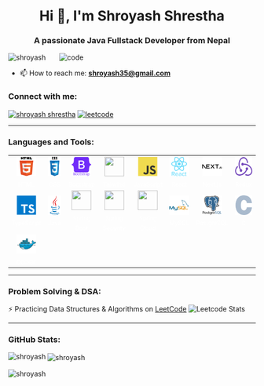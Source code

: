 <h1 align="center">Hi 👋, I'm Shroyash Shrestha</h1>
<h3 align="center">A passionate Java Fullstack Developer from Nepal</h3>

<img align="right" alt="code" width="400" src="https://camo.githubusercontent.com/2366b34bb903c09617990fb5fff4622f3e941349e846ddb7e73df872a9d21233/68747470733a2f2f63646e2e6472696262626c652e636f6d2f75736572732f3733303730332f73637265656e73686f74732f363538313234332f6176656e746f2e676966">

<p align="left"> <img src="https://komarev.com/ghpvc/?username=shroyash&label=Profile%20views&color=0e75b6&style=flat" alt="shroyash" /> </p>

- 📫 How to reach me: **shroyash35@gmail.com**

<h3 align="left">Connect with me:</h3>
<p align="left">
  <a href="https://linkedin.com/in/shroyash-shrestha" target="_blank"><img align="center" src="https://raw.githubusercontent.com/rahuldkjain/github-profile-readme-generator/master/src/images/icons/Social/linked-in-alt.svg" alt="shroyash shrestha" height="30" width="40" /></a>
  <a href="https://leetcode.com/u/shroyash/" target="_blank"><img align="center" src="https://upload.wikimedia.org/wikipedia/commons/1/19/LeetCode_logo_black.png" alt="leetcode" height="30" width="40" /></a>
</p>

---

<h3 align="left">Languages and Tools:</h3>

<table>
  <tr>
    <td align="center"><img src="https://raw.githubusercontent.com/devicons/devicon/master/icons/html5/html5-original-wordmark.svg" width="40" height="40"/><br/><sub style="color:white;">HTML</sub></td>
    <td align="center"><img src="https://raw.githubusercontent.com/devicons/devicon/master/icons/css3/css3-original-wordmark.svg" width="40" height="40"/><br/><sub style="color:white;">CSS</sub></td>
    <td align="center"><img src="https://raw.githubusercontent.com/devicons/devicon/master/icons/bootstrap/bootstrap-plain-wordmark.svg" width="40" height="40"/><br/><sub style="color:white;">Bootstrap</sub></td>
    <td align="center"><img src="	https://encrypted-tbn0.gstatic.com/images?q=tbn:ANd9GcSVgHWDyjwN9qZsPChFzc5PRfOOOqbfgXqR3w&s" width="40" height="40"/><br/><sub style="color:white;">Tailwind</sub></td>
    <td align="center"><img src="https://raw.githubusercontent.com/devicons/devicon/master/icons/javascript/javascript-original.svg" width="40" height="40"/><br/><sub style="color:white;">JavaScript</sub></td>
    <td align="center"><img src="https://raw.githubusercontent.com/devicons/devicon/master/icons/react/react-original-wordmark.svg" width="40" height="40"/><br/><sub style="color:white;">React</sub></td>
    <td align="center"><img src="https://raw.githubusercontent.com/devicons/devicon/master/icons/nextjs/nextjs-original-wordmark.svg" width="40" height="40"/><br/><sub style="color:white;">Next.js</sub></td>
    <td align="center"><img src="https://raw.githubusercontent.com/devicons/devicon/master/icons/redux/redux-original.svg" width="40" height="40"/><br/><sub style="color:white;">Redux</sub></td>
  </tr>
  <tr>
    <td align="center"><img src="https://raw.githubusercontent.com/devicons/devicon/master/icons/typescript/typescript-original.svg" width="40" height="40"/><br/><sub style="color:white;">TypeScript</sub></td>
    <td align="center"><img src="https://raw.githubusercontent.com/devicons/devicon/master/icons/java/java-original.svg" width="40" height="40"/><br/><sub style="color:white;">Java</sub></td>
    <td align="center"><img src="https://www.vectorlogo.zone/logos/springio/springio-icon.svg" width="40" height="40"/><br/><sub style="color:white;">Spring Boot</sub></td>
    <td align="center"><img src="https://cdn.worldvectorlogo.com/logos/spring-3.svg" width="40" height="40"/><br/><sub style="color:white;">Spring Security</sub></td>
    <td align="center"><img src="https://avatars.githubusercontent.com/u/317776?s=200&v=4" width="40" height="40"/><br/><sub style="color:white;">Spring Cloud</sub></td>
    <td align="center"><img src="https://raw.githubusercontent.com/devicons/devicon/master/icons/mysql/mysql-original-wordmark.svg" width="40" height="40"/><br/><sub style="color:white;">MySQL</sub></td>
    <td align="center"><img src="https://raw.githubusercontent.com/devicons/devicon/master/icons/postgresql/postgresql-original-wordmark.svg" width="40" height="40"/><br/><sub style="color:white;">PostgreSQL</sub></td>
    <td align="center"><img src="https://raw.githubusercontent.com/devicons/devicon/master/icons/c/c-original.svg" width="40" height="40"/><br/><sub style="color:white;">C</sub></td>
  </tr>
  <tr>
    <td align="center"><img src="https://raw.githubusercontent.com/devicons/devicon/master/icons/docker/docker-original.svg" width="40" height="40"/><br/><sub style="color:white;">Docker</sub></td>
  </tr>
</table>

---

<h3 align="left">Problem Solving & DSA:</h3>
<p align="left">
⚡ Practicing Data Structures & Algorithms on <a href="https://leetcode.com/u/shroyash/">LeetCode</a>  
<img src="https://leetcode.card.workers.dev/shroyash?theme=dark&font=baloo&extension=activity" alt="Leetcode Stats"/>
</p>

---

<h3 align="left">GitHub Stats:</h3>
<p><img align="left" src="https://github-readme-stats.vercel.app/api/top-langs?username=shroyash&show_icons=true&locale=en&layout=compact" alt="shroyash" /></p>

<p>&nbsp;<img align="center" src="https://github-readme-stats.vercel.app/api?username=shroyash&show_icons=true&locale=en" alt="shroyash" /></p>

<p><img align="center" src="https://github-readme-streak-stats.herokuapp.com/?user=shroyash&" alt="shroyash" /></p>



